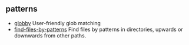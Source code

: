 ## patterns

- [globby](https://github.com/sindresorhus/globby) User-friendly glob matching
- [find-files-by-patterns](https://github.com/MartyO256/find-files-by-patterns) Find files by patterns in directories, upwards or downwards from other paths.